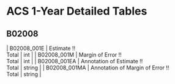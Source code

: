 # ACS 1-Year Detailed Tables

## B02008

| B02008_001E | Estimate !!<br>Total | int |
| B02008_001M | Margin of Error !!<br>Total | int |
| B02008_001EA | Annotation of Estimate !!<br>Total | string |
| B02008_001MA | Annotation of Margin of Error !!<br>Total | string |

